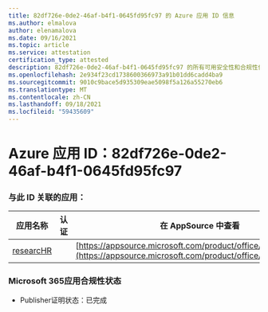 ```yaml
---
title: 82df726e-0de2-46af-b4f1-0645fd95fc97 的 Azure 应用 ID 信息
ms.author: elmalova
author: elenamalova
ms.date: 09/16/2021
ms.topic: article
ms.service: attestation
certification_type: attested
description: 82df726e-0de2-46af-b4f1-0645fd95fc97 的所有可用安全性和合规性信息。
ms.openlocfilehash: 2e934f23cd1738600366973a91b01dd6cadd4ba9
ms.sourcegitcommit: 9010c9bace5d935309eae5098f5a126a55270eb6
ms.translationtype: MT
ms.contentlocale: zh-CN
ms.lasthandoff: 09/18/2021
ms.locfileid: "59435609"
---
```

# <a name="azure-app-id-82df726e-0de2-46af-b4f1-0645fd95fc97"></a>Azure 应用 ID：82df726e-0de2-46af-b4f1-0645fd95fc97


### <a name="apps-associated-with-this-id"></a>与此 ID 关联的应用：
| **应用名称** | **认证** | **在 AppSource 中查看** |
|--------------|---------------|-----------------------|
| [researcHR](https://docs.microsoft.com/microsoft-365-app-certification/forward/WA200002557) |  | [https://appsource.microsoft.com/product/office/WA200002557](https://appsource.microsoft.com/product/office/WA200002557) |

### <a name="microsoft-365-app-compliance-status"></a>Microsoft 365应用合规性状态
- Publisher证明状态：已完成

